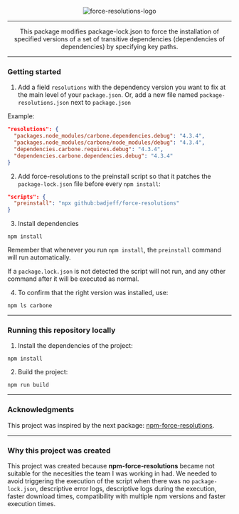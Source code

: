  <p align="center">
    <img src="https://raw.githubusercontent.com/badjeff/force-resolutions/master/assets/logo/force-resolutions-logo.png" alt="force-resolutions-logo">
</p>

---

 <p align="center">
This package modifies package-lock.json to force the installation of specified versions of a set of transitive dependencies (dependencies of dependencies) by specifying key paths.
</p>

---

### Getting started

1. Add a field `resolutions` with the dependency version you want to fix at the main level of your `package.json`. Or, add a new file named `package-resolutions.json` next to `package.json`

Example:

```json
"resolutions": {
  "packages.node_modules/carbone.dependencies.debug": "4.3.4",
  "packages.node_modules/carbone/node_modules/debug": "4.3.4",
  "dependencies.carbone.requires.debug": "4.3.4",
  "dependencies.carbone.dependencies.debug": "4.3.4"
}
```

2. Add force-resolutions to the preinstall script so that it patches the `package-lock.json` file before every `npm install`:

```json
"scripts": {
  "preinstall": "npx github:badjeff/force-resolutions"
}
```

3. Install dependencies

```shell
npm install
```

Remember that whenever you run `npm install`, the `preinstall` command will run automatically.

If a `package.lock.json` is not detected the script will not run, and any other command after it will be executed as normal.

4. To confirm that the right version was installed, use:

```shell
npm ls carbone
```

---

### Running this repository locally

1. Install the dependencies of the project:

```shell
npm install
```

2. Build the project:

```shell
npm run build
```

---

### Acknowledgments

This project was inspired by the next package: [npm-force-resolutions](https://www.npmjs.com/package/npm-force-resolutions).

---

### Why this project was created

This project was created because **npm-force-resolutions** became not suitable for the necesities the team I was working in had. We needed to avoid triggering the execution of the script when there was no `package-lock.json`, descriptive error logs, descriptive logs during the execution, faster download times, compatibility with multiple npm versions and faster execution times.
